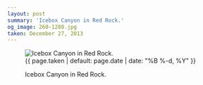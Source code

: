 ```yaml
---
layout: post
summary: 'Icebox Canyon in Red Rock.'
og_image: 260-1280.jpg
taken: December 27, 2013
---
```


<figure class="post" data-src="{{ site.assets_url }}/{{ page.og_image }}">
<img alt="Icebox Canyon in Red Rock." sizes="(min-width: 700px) 50vw, calc(100vw - 2rem)" src="{{ site.assets_url }}/260-640.jpg" srcset="{{ site.assets_url }}/260-1280.jpg 1280w, {{ site.assets_url }}/260-960.jpg 960w, {{ site.assets_url }}/260-640.jpg 640w, {{ site.assets_url }}/260-320.jpg 320w"/>
<figcaption>
<time>{{ page.taken | default: page.date | date: "%B %-d, %Y" }}</time>
<p>Icebox Canyon in Red Rock.</p>
</figcaption>
</figure>
